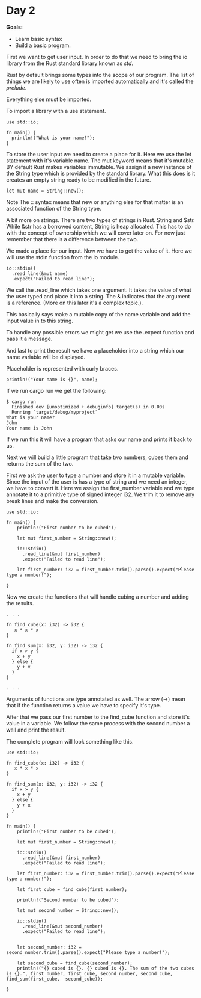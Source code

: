 # Day 2

**Goals:**

- Learn basic syntax
- Build a basic program.

First we want to get user input. In order to do that we need to bring the io library from the Rust standard library known as _std_.

Rust by default brings some types into the scope of our program. The list of things we are likely to use often is imported automatically and it's called the _prelude_.

Everything else must be imported.

To import a library with a use statement.

```
use std::io;

fn main() {
  println!("What is your name?");
}
```

To store the user input we need to create a place for it. Here we use the let statement with it's variable name. The mut keyword means that it's mutable. BY default Rust makes variables immutable. We assign it a new instance of the String type which is provided by the standard library. What this does is it creates an empty string ready to be modified in the future.

```
let mut name = String::new();
```

Note The :: syntax means that new or anything else for that matter is an associated function of the String type.

A bit more on strings. There are two types of strings in Rust. String and \$str. While &str has a borrowed content, String is heap allocated. This has to do with the concept of ownership which we will cover later on. For now just remember that there is a difference between the two.

We made a place for our input. Now we have to get the value of it. Here we will use the stdin function from the io module.

```
io::stdin()
  .read_line(&mut name)
  .expect("Failed to read line");
```

We call the .read_line which takes one argument. It takes the value of what the user typed and place it into a string. The & indicates that the argument is a reference. (More on this later it's a complex topic.).

This basically says make a mutable copy of the name variable and add the input value in to this string.

To handle any possible errors we might get we use the .expect function and pass it a message.

And last to print the result we have a placeholder into a string which our name variable will be displayed.

Placeholder is represented with curly braces.

```
println!("Your name is {}", name);
```

If we run cargo run we get the following:

```
$ cargo run
  Finished dev [unoptimized + debuginfo] target(s) in 0.00s
  Running `target/debug/myproject`
What is your name?
John
Your name is John
```

If we run this it will have a program that asks our name and prints it back to us.

Next we will build a little program that take two numbers, cubes them and returns the sum of the two.

First we ask the user to type a number and store it in a mutable variable. Since the input of the user is has a type of string and we need an integer, we have to convert it. Here we assign the first_number variable and we type annotate it to a primitive type of signed integer i32. We trim it to remove any break lines and make the conversion.

```
use std::io;

fn main() {
    println!("First number to be cubed");

    let mut first_number = String::new();

    io::stdin()
      .read_line(&mut first_number)
      .expect("Failed to read line");

    let first_number: i32 = first_number.trim().parse().expect("Please type a number!");

}
```

Now we create the functions that will handle cubing a number and adding the results.

```
. . .

fn find_cube(x: i32) -> i32 {
   x * x * x
}

fn find_sum(x: i32, y: i32) -> i32 {
  if x > y {
    x + y
  } else {
    y + x
  }
}

. . .
```

Arguments of functions are type annotated as well. The arrow (->) mean that if the function returns a value we have to specify it's type.

After that we pass our first number to the find_cube function and store it's value in a variable. We follow the same process with the second number a well and print the result.

The complete program will look something like this.

```
use std::io;

fn find_cube(x: i32) -> i32 {
   x * x * x
}

fn find_sum(x: i32, y: i32) -> i32 {
  if x > y {
    x + y
  } else {
    y + x
  }
}

fn main() {
    println!("First number to be cubed");

    let mut first_number = String::new();

    io::stdin()
      .read_line(&mut first_number)
      .expect("Failed to read line");

    let first_number: i32 = first_number.trim().parse().expect("Please type a number!");

    let first_cube = find_cube(first_number);

    println!("Second number to be cubed");

    let mut second_number = String::new();

    io::stdin()
      .read_line(&mut second_number)
      .expect("Failed to read line");


    let second_number: i32 = second_number.trim().parse().expect("Please type a number!");

    let second_cube = find_cube(second_number);
    println!("{} cubed is {}. {} cubed is {}. The sum of the two cubes is {}.", first_number, first_cube, second_number, second_cube, find_sum(first_cube,  second_cube));

}
```
